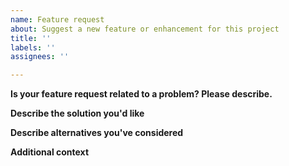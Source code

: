 ```yaml
---
name: Feature request
about: Suggest a new feature or enhancement for this project
title: ''
labels: ''
assignees: ''

---
```


**Is your feature request related to a problem? Please describe.**
<!--
   A clear and concise description of what the problem is. For example:
   I'm always frustrated when [...]
-->

**Describe the solution you'd like**
<!-- A clear and concise description of what you want to happen. -->

**Describe alternatives you've considered**
<!-- A clear and concise description of any alternative solutions or features you've considered. -->

**Additional context**
<!-- Add any other context or screenshots about the feature request here. -->
